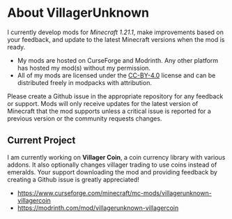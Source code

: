 # About VillagerUnknown

I currently develop mods for _Minecraft 1.21.1_, make improvements based on your feedback, and update to the latest Minecraft versions when the mod is ready.

- My mods are hosted on CurseForge and Modrinth. Any other platform has hosted my mod(s) without my permission.
- All of my mods are licensed under the [CC-BY-4.0](https://creativecommons.org/licenses/by/4.0/legalcode.en) license and can be distributed freely in modpacks with attribution.

Please create a Github issue in the appropriate repository for any feedback or support. 
Mods will only receive updates for the latest version of Minecraft that the mod supports unless a critical issue is reported for a previous version or the community requests changes.



## Current Project

I am currently working on **Villager Coin**, a coin currency library with various addons. It also optionally changes villager trading to use coins instead of emeralds. 
Your support downloading the mod and providing feedback by creating a Github issue is greatly appreciated!

- https://www.curseforge.com/minecraft/mc-mods/villagerunknown-villagercoin
- https://modrinth.com/mod/villagerunknown-villagercoin


<!---
VillagerUnknown/VillagerUnknown is a ✨ special ✨ repository because its `README.md` (this file) appears on your GitHub profile.
You can click the Preview link to take a look at your changes.
--->
